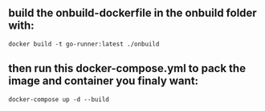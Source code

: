 
## build the onbuild-dockerfile in the onbuild folder with:  
`docker build -t go-runner:latest ./onbuild`  

## then run this docker-compose.yml to pack the image and container you finaly want: 
`docker-compose up -d --build`  
